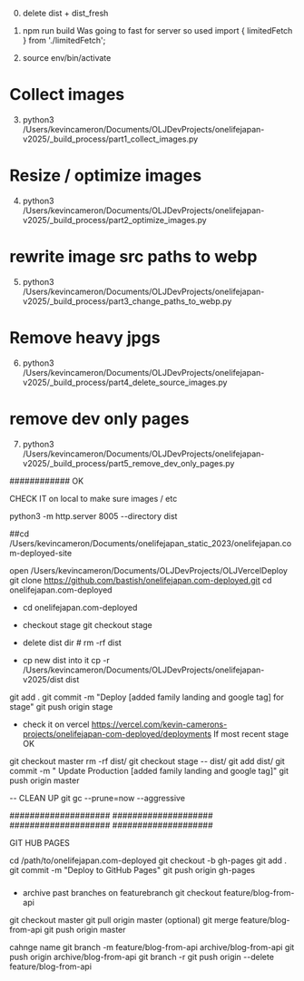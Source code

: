 0. delete dist + dist_fresh

1. npm run build
   Was going to fast for server so used
   import { limitedFetch } from './limitedFetch';

2. source env/bin/activate

# Collect images

3. python3 /Users/kevincameron/Documents/OLJDevProjects/onelifejapan-v2025/\_build_process/part1_collect_images.py

# Resize / optimize images

4. python3 /Users/kevincameron/Documents/OLJDevProjects/onelifejapan-v2025/\_build_process/part2_optimize_images.py

# rewrite image src paths to webp

5. python3 /Users/kevincameron/Documents/OLJDevProjects/onelifejapan-v2025/\_build_process/part3_change_paths_to_webp.py

# Remove heavy jpgs

6. python3 /Users/kevincameron/Documents/OLJDevProjects/onelifejapan-v2025/\_build_process/part4_delete_source_images.py

# remove dev only pages

7. python3 /Users/kevincameron/Documents/OLJDevProjects/onelifejapan-v2025/\_build_process/part5_remove_dev_only_pages.py

############
OK

CHECK IT on local to make sure images / etc

python3 -m http.server 8005 --directory dist

<!-- cd dist
python3 -m http.server 8005 -->

<!-- Branch Definitions
main (or master):
The primary branch containing the stable and production-ready code.

stage (or staging):
A branch used for testing and quality assurance before changes are merged into main. It reflects a pre-production environment where you can validate new features.

deploy (or deploy-branch):
A dedicated branch for deployment purposes. It can be the same as stage or a separate branch depending on your workflow.

production (or live):
Sometimes used interchangeably with main, but in some workflows, it's a separate branch reflecting the live site. -->

##cd /Users/kevincameron/Documents/onelifejapan_static_2023/onelifejapan.com-deployed-site

open /Users/kevincameron/Documents/OLJDevProjects/OLJVercelDeploy
git clone https://github.com/bastish/onelifejapan.com-deployed.git
cd onelifejapan.com-deployed

- cd onelifejapan.com-deployed

- checkout stage
  git checkout stage

- delete dist dir #
  rm -rf dist
- cp new dist into it
  cp -r /Users/kevincameron/Documents/OLJDevProjects/onelifejapan-v2025/dist dist

git add .
git commit -m "Deploy [added family landing and google tag] for stage"
git push origin stage

- check it on vercel
  https://vercel.com/kevin-camerons-projects/onelifejapan-com-deployed/deployments
  If most recent stage OK

git checkout master
rm -rf dist/
git checkout stage -- dist/
git add dist/
git commit -m " Update Production [added family landing and google tag]"
git push origin master

-- CLEAN UP
git gc --prune=now --aggressive

####################
####################
####################
####################

GIT HUB PAGES

cd /path/to/onelifejapan.com-deployed
git checkout -b gh-pages
git add .
git commit -m "Deploy to GitHub Pages"
git push origin gh-pages

###

- archive past branches
  on featurebranch
  git checkout feature/blog-from-api

git checkout master
git pull origin master (optional)
git merge feature/blog-from-api
git push origin master

cahnge name
git branch -m feature/blog-from-api archive/blog-from-api
git push origin archive/blog-from-api
git branch -r
git push origin --delete feature/blog-from-api
